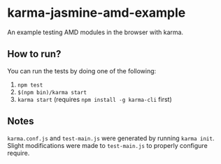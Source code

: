 karma-jasmine-amd-example
=====================

An example testing AMD modules in the browser with karma.

## How to run?
You can run the tests by doing one of the following:

1. `npm test`
2. `$(npm bin)/karma start`
3. `karma start` (requires `npm install -g karma-cli` first)

## Notes

`karma.conf.js` and `test-main.js` were generated by running `karma init`.  Slight
modifications were made to `test-main.js` to properly configure require.
